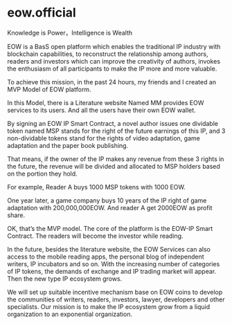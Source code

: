 # eow.official

Knowledge is Power，Intelligence is Wealth


EOW is a BasS open platform which enables the traditional IP industry with blockchain capabilities, to reconstruct the relationship among authors, readers and investors which can improve the creativity of authors, invokes the enthusiasm of all participants to make the IP more and more valuable. 

To achieve this mission, in the past 24 hours, my friends and I created an MVP Model of EOW platform. 

In this Model, there is a Literature website Named MM provides EOW services to its users. And all the users have their own EOW wallet. 

By signing an EOW IP Smart Contract, a novel author issues one dividable token named MSP stands for the right of the future earnings of this IP, and 3 non-dividable tokens stand for the rights of video adaptation, game adaptation and the paper book publishing.

That means, if the owner of the IP makes any revenue from these 3 rights in the future, the revenue will be divided and allocated to MSP holders based on the portion they hold. 

For example, Reader A buys 1000 MSP tokens  with 1000 EOW.

One year later, a game company buys 10 years of the IP right of game adaptation  with 200,000,000EOW. And reader A get 2000EOW as profit share. 

OK, that’s the MVP model. The core of the platform is the EOW-IP Smart Contract. The readers will become the investor while reading.  

In the future, besides  the literature website, the EOW Services can also access to the mobile reading apps, the personal blog of independent writers, IP incubators and so on.  With the increasing number of categories of IP tokens, the demands of exchange and IP trading market will appear. Then the new type IP ecosystem grows. 

We will set up suitable incentive mechanism base on EOW coins to develop the communities of writers, readers, investors, lawyer, developers and other specialists. Our mission is to make the IP ecosystem  grow from a liquid organization to an exponential organization.
